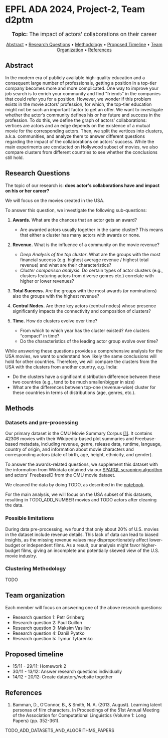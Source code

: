 # EPFL ADA 2024, Project-2, Team d2ptm

<p align="center"><big>
<b>Topic:</b> The impact of actors' collaborations on their career
</big>
</p>

<p align="center">
  <a href="#abstract">Abstract</a> •
  <a href="#research-questions">Research Questions</a> •
  <a href="#methodology">Methodology</a> •
  <a href="#proposed-timeline">Proposed Timeline</a> •
  <a href="#team-organization">Team Organization</a> •
  <a href="#references">References</a>
</p>

## Abstract

In the modern era of publicly available high-quality education and a consequent large number of professionals, getting a position in a top-tier company becomes more and more complicated. One way to improve your job search is to enrich your community and find "friends" in the companies that could refer you for a position. However, we wonder if this problem exists in the movie actors' profession, for which, the top-tier education might not be such an important factor to get an offer. We want to investigate whether the actor’s community defines his or her future and success in the profession. To do this, we define the graph of actors' collaborations: vertices are actors and an edge depends on the existence of a mutual movie for the corresponding actors. Then, we split the vertices into clusters, a.k.a. communities, and analyze them to answer different questions regarding the impact of the collaborations on actors’ success. While the main experiments are conducted on Hollywood subset of movies, we also compare clusters from different countries to see whether the conclusions still hold.

## Research Questions

The topic of our research is: **does actor's collaborations have and impact on his or her career?**

We will focus on the movies created in the USA.

To answer this question, we investigate the following sub-questions:

1. **Awards.** What are the chances that an actor gets an award?
   - Are awarded actors usually together in the same cluster? This means that either a cluster has many actors with awards or none.
2. **Revenue.** What is the influence of a community on the movie revenue?
   - _Deep Analysis of the top cluster_. What are the groups with the most financial success (e.g. highest average revenue / highest total revenue) and what are their characteristics?
   - _Cluster comparison analysis_. Do certain types of actor clusters (e.g., clusters featuring actors from diverse genres etc.) correlate with higher or lower revenues?
3. **Total Success.** Are the groups with the most awards (or nominations) also the groups with the highest revenue?

4. **Central Nodes.** Are there key actors (central nodes) whose presence significantly impacts the connectivity and composition of clusters?

5. **Time.** How do clusters evolve over time?
   - From which to which year has the cluster existed? Are clusters “compact” in time?
   - Do the characteristics of the leading actor group evolve over time?

While answering these questions provides a comprehensive analysis for the USA movies, we want to understand how likely the same conclusions will hold for other countries. Therefore, we will compare the clusters from the USA with the clusters from another country, e.g. India:

- Do the clusters have a significant distribution difference between these two countries (e.g., tend to be much smaller/bigger in size)
- What are the differences between top-one (revenue-wise) cluster for these countries in terms of distributions (age, genres, etc.).

## Methods

### Datasets and pre-processing

Our primary dataset is the CMU Movie Summary Corpus [[1]](#cmu_dataset). It contains 42306 movies with their Wikipedia-based plot summaries and Freebase-based metadata, including revenue, genre, release data, runtime, language, country of origin, and information about movie characters and corresponding actors (date of birth, age, height, ethnicity, and gender).

To answer the awards-related questions, we supplement this dataset with the information from Wikidata obtained via our [SPARQL scrapping algorithm](scrape_awards.py) and actors' FreebaseID from the CMU movie dataset.

We cleaned the data by doing TODO, as described in the [notebook](results.ipynb).

For the main analysis, we will focus on the USA subset of this datasets, resulting in TODO_ADD_NUMBER movies and TODO actors after cleaning the data.

### Possible limitations

During data pre-processing, we found that only about 20% of U.S. movies in the dataset include revenue details.
This lack of data can lead to biased insights, as the missing revenue values may disproportionately affect lower-budget or independent films.
As a result, our analysis might favor higher-budget films, giving an incomplete and potentially skewed view of the U.S. movie industry.

### Clustering Methodology

TODO

## Team organization

Each member will focus on answering one of the above research questions:

- Research question 1: Petr Grinberg
- Research question 2: Paul Guillon
- Research question 3: Maksim Vasiliev
- Research question 4: Daniil Pyatko
- Research question 5: Tymur Tytarenko

## Proposed timeline
- 15/11 - 29/11: Homework 2
- 30/11 - 13/12: Answer research questions individually
- 14/12 - 20/12: Create datastory/website together

## References

1. <a id="cmu_dataset"></a> Bamman, D., O’Connor, B., & Smith, N. A. (2013, August). Learning latent personas of film characters. In Proceedings of the 51st Annual Meeting of the Association for Computational Linguistics (Volume 1: Long Papers) (pp. 352-361).

TODO_ADD_DATASETS_AND_ALGORITHMS_PAPERS
